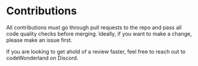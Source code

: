 # Contributions

All contributions must go through pull requests to the repo and pass all code quality checks before merging. Ideally, if you want to make a change, please make an issue first.

If you are looking to get ahold of a review faster, feel free to reach out to codeWonderland on Discord.
